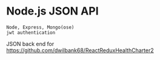 # Node.js JSON API

    Node, Express, Mongo(ose)
    jwt authentication

JSON back end for
https://github.com/dwilbank68/ReactReduxHealthCharter2